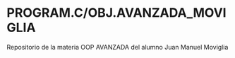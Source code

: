 # PROGRAM.C/OBJ.AVANZADA_MOVIGLIA
 Repositorio de la materia OOP AVANZADA del alumno Juan Manuel Moviglia
